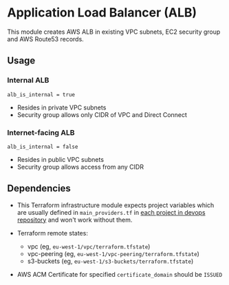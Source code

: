 # Application Load Balancer (ALB)

This module creates AWS ALB in existing VPC subnets, EC2 security group and AWS Route53 records.

## Usage

### Internal ALB

`alb_is_internal = true`

  - Resides in private VPC subnets
  - Security group allows only CIDR of VPC and Direct Connect

### Internet-facing ALB

`alb_is_internal = false`

  - Resides in public VPC subnets
  - Security group allows access from any CIDR

## Dependencies

- This Terraform infrastructure module expects project variables which are usually defined in `main_providers.tf` in [each project in devops repository](https://github.com/TeliaSoneraNorge/devops/tree/master/terraform) and won't work without them.

- Terraform remote states:

  - vpc (eg, `eu-west-1/vpc/terraform.tfstate`)
  - vpc-peering (eg, `eu-west-1/vpc-peering/terraform.tfstate`)
  - s3-buckets (eg, `eu-west-1/s3-buckets/terraform.tfstate`)

- AWS ACM Certificate for specified `certificate_domain` should be `ISSUED`
